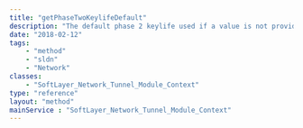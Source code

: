 ```yaml
---
title: "getPhaseTwoKeylifeDefault"
description: "The default phase 2 keylife used if a value is not provided.  The default value is set to 28800. "
date: "2018-02-12"
tags:
    - "method"
    - "sldn"
    - "Network"
classes:
    - "SoftLayer_Network_Tunnel_Module_Context"
type: "reference"
layout: "method"
mainService : "SoftLayer_Network_Tunnel_Module_Context"
---
```

